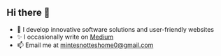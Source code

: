 ## Hi there 👋

- 🔭 I develop innovative software solutions and user-friendly websites
- ✨ I occasionally write on [Medium](https://medium.com/@Libertas_365)
- 📫 Email me at mintesnotteshome0@gmail.com
